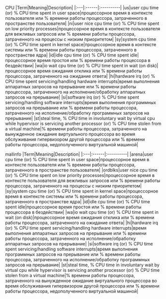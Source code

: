 CPU
|Term|Meaning|Description|
|:---|:------|:----------|
|us|user cpu time (or) % CPU time spent in user space|процессорное время в контексте пользователя или % времени работы процессора, затраченного в пространстве пользователя|
|ni|user nice cpu time (or) % CPU time spent on low priority processes|процессорное время в контексте пользователя для вежливых запросов или % времени работы процессора, затраченного на процессы с низким приоритетом|
|sy|system cpu time (or) % CPU time spent in kernel space|процессорное время в контексте системы или % времени работы процессора, затраченного в пространстве ядра|
|id|idle cpu time (or) % CPU time spent idle|процессорное время простоя или % времени работы процессора в бездействии|
|wa|io wait cpu time (or) % CPU time spent in wait (on disk)|процессорное время ожидания отклика или % времени работы процессора, затраченного на ожидание ответа|
|hi|hardware irq (or) % CPU time spent servicing/handling hardware interrupts|время выполнения аппаратных запросов на прерывание или % времени работы процессора, затраченного на исполнение/обработку аппаратных запросов на прерывание|
|si|software irq (or) % CPU time spent servicing/handling software interrupts|время выполнения программных запросов на прерывание или % времени работы процессора, затраченного на исполнение/обработку программных запросов на прерывание|
|st|steal time, % CPU time in involuntary wait by virtual cpu while hypervisor is servicing another processor (or) % CPU time stolen from a virtual machine|% времени работы процессора, затраченного на вынужденное ожидание виртуального процессора во время обслуживания гипервизором другой процессора или % времени работы процессора, недополученного виртуальной машиной|

mallinfo
|Term|Meaning|Description|
|:---|:------|:----------|
|arena|user cpu time (or) % CPU time spent in user space|процессорное время в контексте пользователя или % времени работы процессора, затраченного в пространстве пользователя|
|ordblks|user nice cpu time (or) % CPU time spent on low priority processes|процессорное время в контексте пользователя для вежливых запросов или % времени работы процессора, затраченного на процессы с низким приоритетом|
|sy|system cpu time (or) % CPU time spent in kernel space|процессорное время в контексте системы или % времени работы процессора, затраченного в пространстве ядра|
|id|idle cpu time (or) % CPU time spent idle|процессорное время простоя или % времени работы процессора в бездействии|
|wa|io wait cpu time (or) % CPU time spent in wait (on disk)|процессорное время ожидания отклика или % времени работы процессора, затраченного на ожидание ответа|
|hi|hardware irq (or) % CPU time spent servicing/handling hardware interrupts|время выполнения аппаратных запросов на прерывание или % времени работы процессора, затраченного на исполнение/обработку аппаратных запросов на прерывание|
|si|software irq (or) % CPU time spent servicing/handling software interrupts|время выполнения программных запросов на прерывание или % времени работы процессора, затраченного на исполнение/обработку программных запросов на прерывание|
|st|steal time, % CPU time in involuntary wait by virtual cpu while hypervisor is servicing another processor (or) % CPU time stolen from a virtual machine|% времени работы процессора, затраченного на вынужденное ожидание виртуального процессора во время обслуживания гипервизором другой процессора или % времени работы процессора, недополученного виртуальной машиной|
